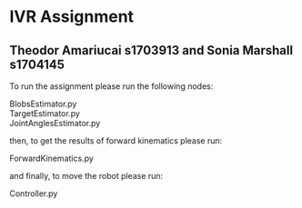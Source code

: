 # IVR Assignment 
## Theodor Amariucai s1703913 and Sonia Marshall s1704145

To run the assignment please run the following nodes:

BlobsEstimator.py \
TargetEstimator.py \
JointAnglesEstimator.py 

then, to get the results of forward kinematics please run:

ForwardKinematics.py 

and finally, to move the robot please run:

Controller.py
